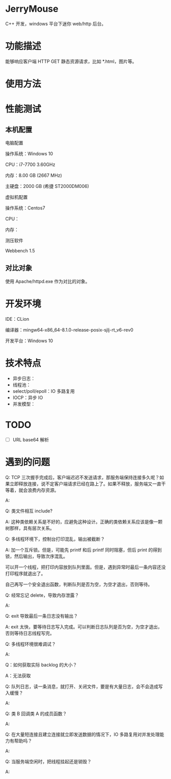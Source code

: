 # JerryMouse

C++ 开发，windows 平台下迷你 web/http 后台。



# 功能描述
能够响应客户端 HTTP GET 静态资源请求，比如 *.html，图片等。



# 使用方法





# 性能测试

## 本机配置

电脑配置

操作系统：Windows 10 

CPU：i7-7700 3.60GHz

内存：8.00 GB (2667 MHz)

主硬盘：2000 GB (希捷 ST2000DM006)



虚拟机配置

操作系统：Centos7 

CPU：

内存：



测压软件

Webbench 1.5



## 对比对象

使用 Apache/httpd.exe 作为对比的对象。














# 开发环境
IDE：CLion

编译器：mingw64-x86_64-8.1.0-release-posix-sjlj-rt_v6-rev0

开发平台：Windows 10



# 技术特点
- 异步日志：
- 线程池：
- select/poll/epoll：IO 多路复用
- IOCP：异步 IO
- 并发模型：



# TODO

- [ ] URL base64 解析



# 遇到的问题

Q: TCP 三次握手完成后，客户端迟迟不发送请求，那服务端保持连接多久呢？如果立即释放连接，说不定客户端请求已经在路上了。如果不释放，服务端又一直干等着，就会浪费内存资源。

A:



Q: 类文件相互 include?

A: 这种类依赖关系是不好的，应避免这种设计。正确的类依赖关系应该是像一颗树那样，具有层次关系。



Q: 多线程环境下，控制台打印混乱，输出被截断？

A: 加一个互斥锁。但是，可能先 printf 和后 printf 同时阻塞，但后 print 的得到锁，然后输出，导致次序混乱。

可以开一个线程，把打印内容放到队列里面。但是，遇到异常时最后一条内容还没打印程序就退出了。

自己再写一个安全退出函数，判断队列是否为空，为空才退出，否则等待。



Q: 经常忘记 delete，导致内存泄露？

A: 



Q: exit 导致最后一条日志没有输出？

A: exit 太快，要等待日志写入完成。可以判断日志队列是否为空，为空才退出，否则等待日志线程写完。



Q: 多线程环境很难调试？

A:



Q：如何获取实际 backlog 的大小？

A：无法获取



Q: 队列日志，读一条消息，就打开、关闭文件，要是有大量日志，会不会造成写入缓慢？

A: 



Q: 类 B 回调类 A 的成员函数？

A:



Q: 在大量短连接且建立连接就立即发送数据的情况下，IO 多路复用对并发处理能力有帮助吗？

A: 



Q: 当服务端空闲时，把线程挂起还是销毁？

A: 